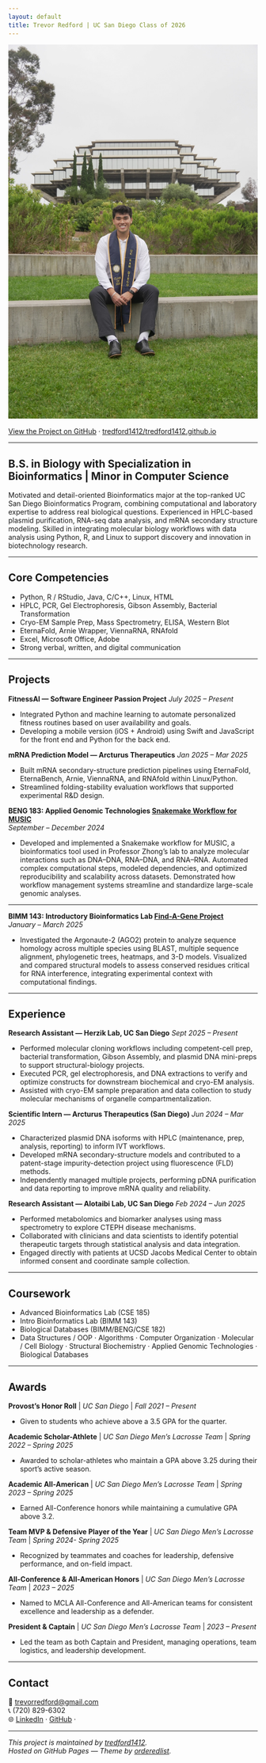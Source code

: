 ```yaml
---
layout: default
title: Trevor Redford | UC San Diego Class of 2026
---
```


![Trevor Redford](/assets/trevor-geisel.jpg)

[View the Project on GitHub](https://github.com/tredford1412/tredford1412.github.io) · [tredford1412/tredford1412.github.io](https://github.com/tredford1412/tredford1412.github.io)


---
 
## B.S. in Biology with Specialization in Bioinformatics | Minor in Computer Science

Motivated and detail-oriented Bioinformatics major at the top-ranked UC San Diego Bioinformatics Program, combining computational and laboratory expertise to address real biological questions. Experienced in HPLC-based plasmid purification, RNA-seq data analysis, and mRNA secondary structure modeling. Skilled in integrating molecular biology workflows with data analysis using Python, R, and Linux to support discovery and innovation in biotechnology research. 

---

## Core Competencies
- Python, R / RStudio, Java, C/C++, Linux, HTML
- HPLC, PCR, Gel Electrophoresis, Gibson Assembly, Bacterial Transformation
- Cryo-EM Sample Prep, Mass Spectrometry, ELISA, Western Blot
- EternaFold, Arnie Wrapper, ViennaRNA, RNAfold
- Excel, Microsoft Office, Adobe
- Strong verbal, written, and digital communication

---

## Projects

**FitnessAI — Software Engineer Passion Project**   *July 2025 – Present*  
- Integrated Python and machine learning to automate personalized fitness routines based on user availability and goals.  
- Developing a mobile version (iOS + Android) using Swift and JavaScript for the front end and Python for the back end.

**mRNA Prediction Model — Arcturus Therapeutics**   *Jan 2025 – Mar 2025*  
- Built mRNA secondary-structure prediction pipelines using EternaFold, EternaBench, Arnie, ViennaRNA, and RNAfold within Linux/Python.  
- Streamlined folding-stability evaluation workflows that supported experimental R&D design.

**BENG 183: Applied Genomic Technologies [Snakemake Workflow for MUSIC](https://github.com/tredford1412/BENG183Paper_Group32/blob/main/Paper.md)**  
*September – December 2024*  

- Developed and implemented a Snakemake workflow for MUSIC, a bioinformatics tool used in Professor Zhong’s lab to analyze molecular interactions such as DNA–DNA, RNA–DNA, and RNA–RNA. Automated complex computational steps, modeled dependencies, and optimized reproducibility and scalability across datasets. Demonstrated how workflow management systems streamline and standardize large-scale genomic analyses.

---

**BIMM 143: Introductory Bioinformatics Lab [Find-A-Gene Project](https://github.com/tredford1412/BIMM143/blob/main/CopyOfFindagene/Find%20A%20Gene%20Project%20Final.pdf)**  
*January – March 2025*  

- Investigated the Argonaute-2 (AGO2) protein to analyze sequence homology across multiple species using BLAST, multiple sequence alignment, phylogenetic trees, heatmaps, and 3-D models. Visualized and compared structural models to assess conserved residues critical for RNA interference, integrating experimental context with computational findings.

---

## Experience

**Research Assistant — Herzik Lab, UC San Diego**   *Sept 2025 – Present*  
- Performed molecular cloning workflows including competent-cell prep, bacterial transformation, Gibson Assembly, and plasmid DNA mini-preps to support structural-biology projects.  
- Executed PCR, gel electrophoresis, and DNA extractions to verify and optimize constructs for downstream biochemical and cryo-EM analysis.  
- Assisted with cryo-EM sample preparation and data collection to study molecular mechanisms of organelle compartmentalization.

**Scientific Intern — Arcturus Therapeutics (San Diego)**   *Jun 2024 – Mar 2025*  
- Characterized plasmid DNA isoforms with HPLC (maintenance, prep, analysis, reporting) to inform IVT workflows.  
- Developed mRNA secondary-structure models and contributed to a patent-stage impurity-detection project using fluorescence (FLD) methods.  
- Independently managed multiple projects, performing pDNA purification and data reporting to improve mRNA quality and reliability.

**Research Assistant — Alotaibi Lab, UC San Diego**   *Feb 2024 – Jun 2025*  
- Performed metabolomics and biomarker analyses using mass spectrometry to explore CTEPH disease mechanisms.  
- Collaborated with clinicians and data scientists to identify potential therapeutic targets through statistical analysis and data integration.  
- Engaged directly with patients at UCSD Jacobs Medical Center to obtain informed consent and coordinate sample collection.

---

## Coursework 

- Advanced Bioinformatics Lab (CSE 185)
- Intro Bioinformatics Lab (BIMM 143)
-  Biological Databases (BIMM/BENG/CSE 182)
-  Data Structures / OOP  ·  Algorithms  ·  Computer Organization  ·  Molecular / Cell Biology  ·  Structural Biochemistry  ·  Applied Genomic Technologies  ·  Biological Databases


---

## Awards

**Provost’s Honor Roll** | *UC San Diego* | *Fall 2021 – Present*  
- Given to students who achieve above a 3.5 GPA for the quarter.

**Academic Scholar-Athlete** | *UC San Diego Men’s Lacrosse Team* | *Spring 2022 – Spring 2025*  
- Awarded to scholar-athletes who maintain a GPA above 3.25 during their sport’s active season.

**Academic All-American** | *UC San Diego Men’s Lacrosse Team* | *Spring 2023 – Spring 2025*  
- Earned All-Conference honors while maintaining a cumulative GPA above 3.2.

**Team MVP & Defensive Player of the Year** | *UC San Diego Men’s Lacrosse Team* | *Spring 2024- Spring 2025*  
- Recognized by teammates and coaches for leadership, defensive performance, and on-field impact.

**All-Conference & All-American Honors** | *UC San Diego Men’s Lacrosse Team* | *2023 – 2025*  
- Named to MCLA All-Conference and All-American teams for consistent excellence and leadership as a defender.

**President & Captain** | *UC San Diego Men’s Lacrosse Team* | *2023 – Present*  
- Led the team as both Captain and President, managing operations, team logistics, and leadership development.

 
---

## Contact
📧 [trevorredford@gmail.com](mailto:trevorredford@gmail.com)  
📞 (720) 829-6302  
🌐 [LinkedIn](https://www.linkedin.com/in/trevor-redford-416925231) · [GitHub](https://github.com/tredford1412) ·

---

_This project is maintained by [tredford1412](https://github.com/tredford1412)._  
_Hosted on GitHub Pages — Theme by [orderedlist](https://github.com/orderedlist)._
